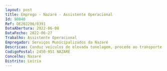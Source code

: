 ```yaml
--- 
layout: post
title: Emprego - Nazaré - Assistente Operacional
Id: 98040
Ref: OE202206/0391
DataAbertura: 2022-06-08
DataFecho: 2022-06-27
Trabalho: Assistente Operacional
Empregador: Serviços Municipalizados da Nazaré
Descricao: Conduz veículos de elevada tonelagem, procede ao transporte de diversos materiais destinados ao abastecimento das obras de execução, bem como de produtos sobrantes das mesmas  assegura a manutenção do veículo, cuidando da sua limpeza  abastece a viatura de combustível possuindo para o efeito livro de requisições, cujo original preenche e entrega no posto de abastecimento  executa pequenas reparações, tomando, em caso de avarias maiores ou acidentes, as providências necessárias com vista à regularização dessas situações  preenche e entrega diariamente no sector de transportes o boletim diário da viatura, mencionando o tipo de serviço, Km efetuados e combustível introduzido  colabora quando necessário nas operações de carga e descarga  conduz, eventualmente, viaturas ligeiras e máquinas de movimentação de terras, bem como outros serviços de caráter operativo não especificado, nomeadamente auxiliar em todas as tarefas associadas à garantia de continuidade do serviço de saneamento de águas residuais domésticas.
CodigoPostal: 2450-951 NAZARÉ
Concelho: Nazaré
Distrito: Leiria
--- 
```

